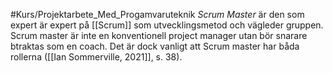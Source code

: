 #Kurs/Projektarbete_Med_Progamvaruteknik 
*Scrum Master* är den som expert är expert på [[Scrum]] som utvecklingsmetod och vägleder gruppen. Scrum master är inte en konventionell project manager utan bör snarare btraktas som en coach. Det är dock vanligt att Scrum master har båda rollerna ([[Ian Sommerville, 2021]], s. 38).